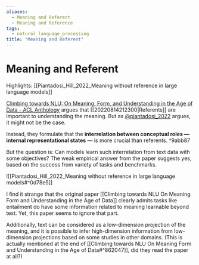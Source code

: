 ```yaml
---
aliases:
  - Meaning and Referent
  - Meaning and Reference
tags:
  - natural_language_processing
title: "Meaning and Referent"
---
```


# Meaning and Referent

Highlights: [[Piantadosi_Hill_2022_Meaning without reference in large language models]]

[Climbing towards NLU: On Meaning, Form, and Understanding in the Age of Data - ACL Anthology](https://aclanthology.org/2020.acl-main.463/) argues that [[20220814212300|Referents]] are important to understanding the meaning. But as [@piantadosi_2022](zotero://select/items/@piantadosi_2022) argues, it might not be the case.

Instead, they formulate that the **interrelation between conceptual roles — internal representational states** — is more crucial than referents. ^9abb87

But the question is: Can models learn such interrelation from text data with some objectives? The weak empirical answer from the paper suggests yes, based on the success from variety of tasks and benchmarks.

![[Piantadosi_Hill_2022_Meaning without reference in large language models#^0d78e5]]

I find it strange that the original paper [[Climbing towards NLU On Meaning Form and Understanding in the Age of Data]] clearly admits tasks like entailment do have some information related to meaning learnable beyond text. Yet, this paper seems to ignore that part.

Additionally, text can be considered as a low-dimension projection of the meaning, and it is possible to infer high-dimension information from low-dimension projections based on some studies in other domains. (This is actually mentioned at the end of [[Climbing towards NLU On Meaning Form and Understanding in the Age of Data#^862047]], did they read the paper at all?)